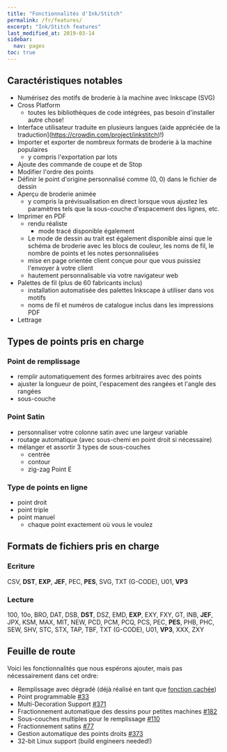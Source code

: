 ```yaml
---
title: "Fonctionnalités d'Ink/Stitch"
permalink: /fr/features/
excerpt: "Ink/Stitch features"
last_modified_at: 2019-03-14
sidebar:
  nav: pages
toc: true
---
```

## Caractéristiques notables
* Numérisez des motifs de broderie à la machine avec Inkscape (SVG)
* Cross Platform
  * toutes les bibliothèques de code intégrées, pas besoin d'installer autre chose!
* Interface utilisateur traduite en plusieurs langues (aide appréciée de la traduction](https://crowdin.com/project/inkstitch)!)
* Importer et exporter de nombreux formats de broderie à la machine populaires
  * y compris l'exportation par lots
* Ajoute des commande de coupe et de Stop
* Modifier l'ordre des points
* Définir le point d'origine personnalisé comme (0, 0) dans le fichier de dessin
* Aperçu de broderie animée
  * y compris la prévisualisation en direct lorsque vous ajustez les paramètres tels que la sous-couche d'espacement des lignes, etc.
* Imprimer en PDF
  * rendu réaliste
    * mode tracé disponible également
  * Le mode de dessin au trait est également disponible ainsi que le schéma de broderie avec les blocs de couleur, les noms de fil, le nombre de points et les notes personnalisées
  * mise en page orientée client conçue pour que vous puissiez l'envoyer à votre client
  * hautement personnalisable via votre navigateur web
* Palettes de fil (plus de 60 fabricants inclus)
  * installation automatisée des palettes Inkscape à utiliser dans vos motifs
  * noms de fil et numéros de catalogue inclus dans les impressions PDF
* Lettrage

## Types de points pris en charge

### Point de remplissage
* remplir automatiquement des formes arbitraires avec des points
* ajuster la longueur de point, l'espacement des rangées et l'angle des rangées
* sous-couche

### Point Satin
* personnaliser votre colonne satin avec une largeur variable
* routage automatique (avec sous-chemi en point droit si nécessaire)
* mélanger et assortir 3 types de sous-couches
   * centrée
   * contour
   * zig-zag
Point E
### Type de points en ligne 
* point droit
* point triple
* point manuel
  * chaque point exactement où vous le voulez

## Formats de fichiers pris en charge

### Ecriture
CSV, **DST**, **EXP**, **JEF**, PEC, **PES**, SVG, TXT (G-CODE), U01, **VP3**

### Lecture
100, 10o, BRO, DAT, DSB, **DST**, DSZ, EMD, **EXP**, EXY, FXY, GT, INB, **JEF**, JPX, KSM, MAX, MIT, NEW, PCD, PCM, PCQ, PCS, PEC, **PES**, PHB, PHC, SEW, SHV, STC, STX, TAP, TBF, TXT (G-CODE), U01, **VP3**, XXX, ZXY

## Feuille de route

Voici les fonctionnalités que nous espérons ajouter, mais pas nécessairement dans cet ordre:

* Remplissage avec dégradé (déjà réalisé en tant que [fonction cachée](https://github.com/inkstitch/inkstitch/pull/108#issuecomment-369444197))
* Point programmable [#33](https://github.com/inkstitch/inkstitch/issues/33)
* Multi-Decoration Support [#371](https://github.com/inkstitch/inkstitch/issues/371)
* Fractionnement automatique des dessins pour petites machines [#182](https://github.com/inkstitch/inkstitch/issues/182)
* Sous-couches multiples pour le remplissage [#110](https://github.com/inkstitch/inkstitch/issues/110)
* Fractionnement satins [#77](https://github.com/inkstitch/inkstitch/issues/77)
* Gestion automatique des points droits [#373](https://github.com/inkstitch/inkstitch/issues/373)
* 32-bit Linux support (build engineers needed!)

